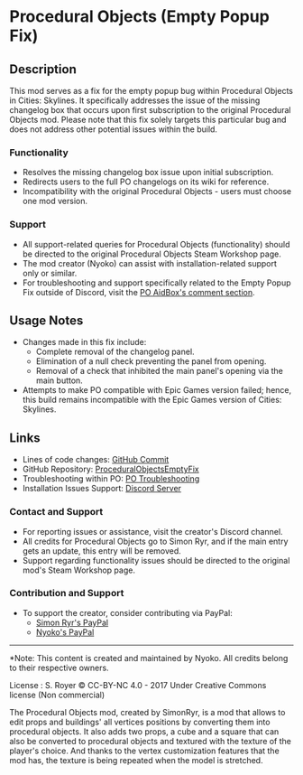 # Procedural Objects (Empty Popup Fix)

## Description

This mod serves as a fix for the empty popup bug within Procedural Objects in Cities: Skylines. It specifically addresses the issue of the missing changelog box that occurs upon first subscription to the original Procedural Objects mod. Please note that this fix solely targets this particular bug and does not address other potential issues within the build.

### Functionality

- Resolves the missing changelog box issue upon initial subscription.
- Redirects users to the full PO changelogs on its wiki for reference.
- Incompatibility with the original Procedural Objects - users must choose one mod version.

### Support

- All support-related queries for Procedural Objects (functionality) should be directed to the original Procedural Objects Steam Workshop page.
- The mod creator (Nyoko) can assist with installation-related support only or similar.
- For troubleshooting and support specifically related to the Empty Popup Fix outside of Discord, visit the [PO AidBox's comment section](https://steamcommunity.com/sharedfiles/filedetails/?id=3127620907&searchtext=aidbox).


## Usage Notes

- Changes made in this fix include:
  - Complete removal of the changelog panel.
  - Elimination of a null check preventing the panel from opening.
  - Removal of a check that inhibited the main panel's opening via the main button.
- Attempts to make PO compatible with Epic Games version failed; hence, this build remains incompatible with the Epic Games version of Cities: Skylines.

## Links

- Lines of code changes: [GitHub Commit](https://github.com/NyokoDev/ProceduralObjectsEmptyFix/commit/cd4bd1b6d7d1fe0cfcb3e47c8880a09605ea5ca8)
- GitHub Repository: [ProceduralObjectsEmptyFix](https://github.com/NyokoDev/ProceduralObjectsEmptyFix)
- Troubleshooting within PO: [PO Troubleshooting](http://proceduralobjects.shoutwiki.com/wiki/Troubleshooting)
- Installation Issues Support: [Discord Server](https://discord.gg/u8qCSgGxBd)

### Contact and Support

- For reporting issues or assistance, visit the creator's Discord channel.
- All credits for Procedural Objects go to Simon Ryr, and if the main entry gets an update, this entry will be removed.
- Support regarding functionality issues should be directed to the original mod's Steam Workshop page.

### Contribution and Support

- To support the creator, consider contributing via PayPal:
  - [Simon Ryr's PayPal](https://www.paypal.com/cgi-bin/webscr?cmd=_s-xclick&amp;hosted_button_id=7CG8GKHZ6LN3J)
  - [Nyoko's PayPal](https://www.paypal.com/donate/?hosted_button_id=DZYTC3AEG85V8)


---

*Note: This content is created and maintained by Nyoko. All credits belong to their respective owners.

License :
S. Royer © CC-BY-NC 4.0 - 2017 Under Creative Commons license (Non commercial)

The Procedural Objects mod, created by SimonRyr, is a mod that allows to edit props and buildings' all vertices positions by converting them into procedural objects. It also adds two props, a cube and a square that can also be converted to procedural objects and textured with the texture of the player's choice. And thanks to the vertex customization features that the mod has, the texture is being repeated when the model is stretched. 
